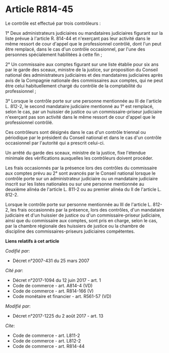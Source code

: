 # Article R814-45

Le contrôle est effectué par trois contrôleurs : 

1° Deux administrateurs judiciaires ou mandataires judiciaires figurant sur la liste prévue à l'article R. 814-44 et
n'exerçant pas leur activité dans le même ressort de cour d'appel que le professionnel contrôlé, dont l'un peut être
remplacé, dans le cas d'un contrôle occasionnel, par l'une des personnes spécialement habilitées à cette fin ; 

2° Un commissaire aux comptes figurant sur une liste établie pour six ans par le garde des sceaux, ministre de la justice,
sur proposition du Conseil national des administrateurs judiciaires et des mandataires judiciaires après avis de la Compagnie
nationale des commissaires aux comptes, qui ne peut être celui habituellement chargé du contrôle de la comptabilité du
professionnel ; 

3° Lorsque le contrôle porte sur une personne mentionnée au III de l'article L. 812-2, le second mandataire judiciaire
mentionné au 1° est remplacé, selon le cas, par un huissier de justice ou un commissaire-priseur judiciaire n'exerçant pas
son activité dans le même ressort de cour d'appel que le professionnel contrôlé. 

Ces contrôleurs sont désignés dans le cas d'un contrôle triennal ou périodique par le président du Conseil national et dans
le cas d'un contrôle occasionnel par l'autorité qui a prescrit celui-ci. 

Un arrêté du garde des sceaux, ministre de la justice, fixe l'étendue minimale des vérifications auxquelles les contrôleurs
doivent procéder. 

Les frais occasionnés par la présence lors des contrôles du commissaire aux comptes prévu au 2° sont avancés par le Conseil
national lorsque le contrôle porte sur un administrateur judiciaire ou un mandataire judiciaire inscrit sur les listes
nationales ou sur une personne mentionnée au deuxième alinéa de l'article L. 811-2 ou au premier alinéa du II de l'article L.
812-2. 

Lorsque le contrôle porte sur personne mentionnée au III de l'article L. 812-2, les frais occasionnés par la présence, lors
des contrôles, d'un mandataire judiciaire et d'un huissier de justice ou d'un commissaire-priseur judiciaire, ainsi que du
commissaire aux comptes, sont pris en charge, selon le cas, par la chambre régionale des huissiers de justice ou la chambre
de discipline des commissaires-priseurs judiciaires compétentes.

**Liens relatifs à cet article**

_Codifié par_:

  - Décret n°2007-431 du 25 mars 2007

_Cité par_:

  - Décret n°2017-1094 du 12 juin 2017 - art. 1
  - Code de commerce - art. A814-4 (VD)
  - Code de commerce - art. R814-166 (V)
  - Code monétaire et financier - art. R561-57 (VD)

_Modifié par_:

  - Décret n°2017-1225 du 2 août 2017 - art. 13

_Cite_:

  - Code de commerce - art. L811-2
  - Code de commerce - art. L812-2
  - Code de commerce - art. R814-44
